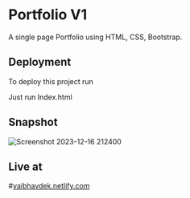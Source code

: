 
# Portfolio V1

A single page Portfolio using HTML, CSS, Bootstrap.

## Deployment

To deploy this project run

Just run Index.html

## Snapshot 

![Screenshot 2023-12-16 212400](https://github.com/vaibhavdekatey/PortfolioV1/assets/57607581/229097a4-a93a-45d5-9e03-3b24c2d387be)

## Live at

#[vaibhavdek.netlify.com](https://www.vaibhavdek.netlify.com)



